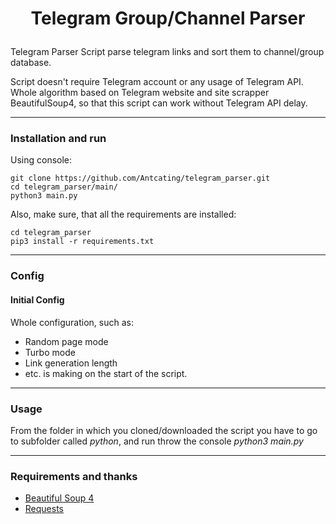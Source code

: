 # <p align="center">Telegram Group/Channel Parser
Telegram Parser
 Script parse telegram links and sort them to channel/group database.


Script doesn't require Telegram account or any usage of Telegram API. Whole algorithm based on Telegram website and site scrapper BeautifulSoup4, so that this script can work without Telegram API delay.

---

### Installation and run
Using console:
```
git clone https://github.com/Antcating/telegram_parser.git
cd telegram_parser/main/
python3 main.py
```
Also, make sure, that all the requirements are installed:
```
cd telegram_parser
pip3 install -r requirements.txt
```
---

### Config

#### Initial Config
Whole configuration, such as:
* Random page mode
* Turbo mode
* Link generation length
* etc.
is making on the start of the script.

---

### Usage
From the folder in which you cloned/downloaded the script you have to go to subfolder called _python_, and run throw the console _python3 main.py_

---

### Requirements and thanks 
* [Beautiful Soup 4](https://www.crummy.com/software/BeautifulSoup/)
* [Requests](https://docs.python-requests.org/en/master/)